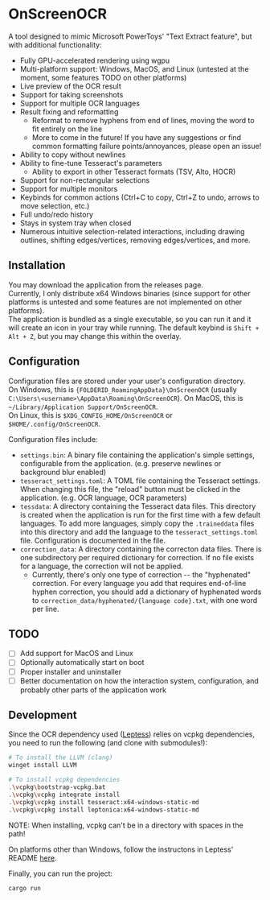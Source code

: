 # OnScreenOCR

A tool designed to mimic Microsoft PowerToys' "Text Extract feature", but with additional functionality:
- Fully GPU-accelerated rendering using wgpu
- Multi-platform support: Windows, MacOS, and Linux (untested at the moment, some features TODO on other platforms)
- Live preview of the OCR result
- Support for taking screenshots
- Support for multiple OCR languages
- Result fixing and reformatting
  - Reformat to remove hyphens from end of lines, moving the word to fit entirely on the line
  - More to come in the future! If you have any suggestions or find common formatting failure points/annoyances, please open an issue!
- Ability to copy without newlines
- Ability to fine-tune Tesseract's parameters
  - Ability to export in other Tesseract formats (TSV, Alto, HOCR)
- Support for non-rectangular selections
- Support for multiple monitors
- Keybinds for common actions (Ctrl+C to copy, Ctrl+Z to undo, arrows to move selection, etc.)
- Full undo/redo history
- Stays in system tray when closed
- Numerous intuitive selection-related interactions, including drawing outlines, shifting edges/vertices, removing edges/vertices, and more.

## Installation
You may download the application from the releases page.  
Currently, I only distribute x64 Windows binaries (since support for other platforms is untested and some features are not implemented on other platforms).  
The application is bundled as a single executable, so you can run it and it will create an icon in your tray while running. The default keybind is `Shift + Alt + Z`, but you may change this within the overlay.

## Configuration
Configuration files are stored under your user's configuration directory.  
On Windows, this is `{FOLDERID_RoamingAppData}\OnScreenOCR` (usually `C:\Users\<username>\AppData\Roaming\OnScreenOCR`).
On MacOS, this is `~/Library/Application Support/OnScreenOCR`.  
On Linux, this is `$XDG_CONFIG_HOME/OnScreenOCR` or `$HOME/.config/OnScreenOCR`.  

Configuration files include:
- `settings.bin`: A binary file containing the application's simple settings, configurable from the application. (e.g. preserve newlines or background blur enabled)
- `tesseract_settings.toml`: A TOML file containing the Tesseract settings. When changing this file, the "reload" button must be clicked in the application. (e.g. OCR language, OCR parameters)
- `tessdata`: A directory containing the Tesseract data files. This directory is created when the application is run for the first time with a few default languages. To add more languages, simply copy the `.traineddata` files into this directory and add the language to the `tesseract_settings.toml` file. Configuration is documented in the file.
- `correction_data`: A directory containing the correcton data files. There is one subdirectory per required dictionary for correction. If no file exists for a language, the correction will not be applied.
  - Currently, there's only one type of correction -- the "hyphenated" correction. For every language you add that requires end-of-line hyphen correction, you should add a dictionary of hyphenated words to `correction_data/hyphenated/{language code}.txt`, with one word per line.

## TODO
- [ ] Add support for MacOS and Linux
- [ ] Optionally automatically start on boot
- [ ] Proper installer and uninstaller
- [ ] Better documentation on how the interaction system, configuration, and probably other parts of the application work

## Development
Since the OCR dependency used ([Leptess](https://github.com/houqp/leptess)) relies on vcpkg dependencies, you need to run the following (and clone with submodules!):
```bash
# To install the LLVM (clang)
winget install LLVM

# To install vcpkg dependencies
.\vcpkg\bootstrap-vcpkg.bat
.\vcpkg\vcpkg integrate install
.\vcpkg\vcpkg install tesseract:x64-windows-static-md
.\vcpkg\vcpkg install leptonica:x64-windows-static-md
```
NOTE: When installing, vcpkg can't be in a directory with spaces in the path!

On platforms other than Windows, follow the instructons in Leptess' README [here](https://github.com/houqp/leptess?tab=readme-ov-file#build-dependencies).

Finally, you can run the project:
```bash
cargo run
```